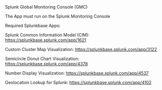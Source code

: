 Splunk Global Monitoring Console (GMC)

The App must run on the Splunk Monitoring Console




Required Splunkbase Apps:

Splunk Common Information Model (CIM): https://splunkbase.splunk.com/app/1621

Custom Cluster Map Visualization: https://splunkbase.splunk.com/app/3122

Semicircle Donut Chart Visualization: https://splunkbase.splunk.com/app/4378

Number Display Visualization: https://splunkbase.splunk.com/app/4537

Geolocation Lookup for Splunk: https://splunkbase.splunk.com/app/4102
